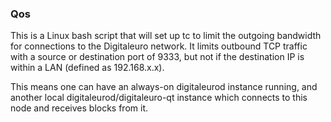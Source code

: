 ### Qos ###

This is a Linux bash script that will set up tc to limit the outgoing bandwidth for connections to the Digitaleuro network. It limits outbound TCP traffic with a source or destination port of 9333, but not if the destination IP is within a LAN (defined as 192.168.x.x).

This means one can have an always-on digitaleurod instance running, and another local digitaleurod/digitaleuro-qt instance which connects to this node and receives blocks from it.
